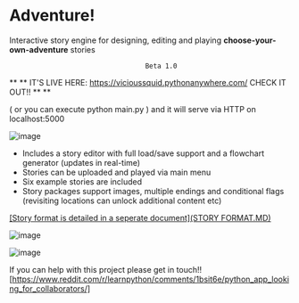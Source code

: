 # Adventure!

Interactive story engine for designing, editing and playing **choose-your-own-adventure** stories

                                      Beta 1.0

** ** IT'S LIVE HERE:  https://vicioussquid.pythonanywhere.com/  CHECK IT OUT!! ** **

( or you can execute python main.py )
and it will serve via HTTP on localhost:5000

![image](https://github.com/ViciousSquid/Adventure/assets/161540961/835df9e4-af52-4059-8773-510c022a6ccf)





* Includes a story editor with full load/save support and a flowchart generator (updates in real-time)
* Stories can be uploaded and played via main menu
* Six example stories are included
* Story packages support images, multiple endings and conditional flags (revisiting locations can unlock additional content etc)

[[Story format is detailed in a seperate document](STORY FORMAT.MD)](https://github.com/ViciousSquid/Adventure/blob/main/STORY%20FORMAT.MD)



![image](https://github.com/ViciousSquid/Adventure/assets/161540961/3994d423-3e86-4089-a569-8fcc62105fe9)




![image](https://github.com/ViciousSquid/Adventure/assets/161540961/f93d3a95-901a-44d0-abef-deb4d7698ab4)


If you can help with this project please get in touch!!
[https://www.reddit.com/r/learnpython/comments/1bsit6e/python_app_looking_for_collaborators/]
